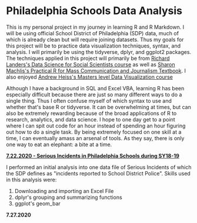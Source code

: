 # Philadelphia Schools Data Analysis

This is my personal project in my journey in learning R and R Markdown. I will be using official School District of Philadelphia (SDP) data, much of which is already clean but will require joining datasets. Thus my goals for this project will be to practice data visualization techniques, syntax, and analysis.
I will primarily be using the tidyverse, dplyr, and ggplot2 packages. 
The techniques applied in this project will primarily be from [Richard Landers's Data Science for Social Scientists course](http://datascience.tntlab.org/) as well as [Sharon Machlis's Practical R for Mass Communication and Journalism Textbook](https://www.routledge.com/Practical-R-for-Mass-Communication-and-Journalism/Machlis/p/book/9781138726918?utm_source=crcpress.com&utm_medium=referral). I also enjoyed [Andrew Heiss's Masters level Data Visualization course](https://datavizf18.classes.andrewheiss.com/)

Although I have a background in SQL and Excel VBA, learning R has been especially difficult because there are just so many different ways to do a single thing. Thus I often confuse myself of which syntax to use and whether that's base R or tidyverse. It can be overwhelming at times, but can also be extremely rewarding because of the broad applications of R to research, analytics, and data science. I hope to one day get to a point where I can spit out code for an hour instead of spending an hour figuring out how to do a single task. By being extremely focused on one skill at a time, I can eventually amass an arsenal of tools. As they say, there is only one way to eat an elephant: a bite at a time. 

**[7.22.2020 - Serious Incidents in Philadelphia Schools during SY18-19](https://github.com/itsjustjin/Philly_Schools/blob/master/outputs/serious_incidents.md)**

I performed an initial analysis into one data file of Serious Incidents of which the SDP defines as "incidents reported to School District Police". Skills used in this analysis were:

  1. Downloading and importing an Excel File
  2. dplyr's grouping and summarizing functions
  3. ggplot's geom_bar

**7.27.2020**